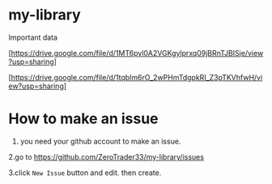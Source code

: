 # my-library

Important data


[https://drive.google.com/file/d/1MT6pyl0A2VGKgylprxq09jBRnTJBlSje/view?usp=sharing]


[https://drive.google.com/file/d/1tqbIm6rO_2wPHmTdgpkRI_Z3pTKVhfwH/view?usp=sharing]




# How to make an issue

1. you need your github account to make an issue.

2.go to https://github.com/ZeroTrader33/my-library/issues

3.click `New Issue` button and edit. then create.
